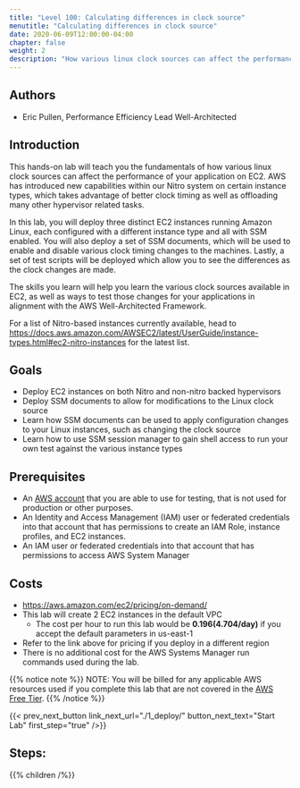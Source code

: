 ```yaml
---
title: "Level 100: Calculating differences in clock source"
menutitle: "Calculating differences in clock source"
date: 2020-06-09T12:00:00-04:00
chapter: false
weight: 2
description: "How various linux clock sources can affect the performance of your application on EC2"
---
```

## Authors
- Eric Pullen, Performance Efficiency Lead Well-Architected

## Introduction

This hands-on lab will teach you the fundamentals of how various linux clock sources can affect the performance of your application on EC2. AWS has introduced new capabilities within our Nitro system on certain instance types, which takes advantage of better clock timing as well as offloading many other hypervisor related tasks.

In this lab, you will deploy three distinct EC2 instances running Amazon Linux, each configured with a different instance type and all with SSM enabled.  You will also deploy a set of SSM documents, which will be used to enable and disable various clock timing changes to the machines. Lastly, a set of test scripts will be deployed which allow you to see the differences as the clock changes are made.

The skills you learn will help you learn the various clock sources available in EC2, as well as ways to test those changes for your applications in alignment with the AWS Well-Architected Framework.

For a list of Nitro-based instances currently available, head to https://docs.aws.amazon.com/AWSEC2/latest/UserGuide/instance-types.html#ec2-nitro-instances for the latest list.


## Goals

* Deploy EC2 instances on both Nitro and non-nitro backed hypervisors
* Deploy SSM documents to allow for modifications to the Linux clock source
* Learn how SSM documents can be used to apply configuration changes to your Linux instances, such as changing the clock source
* Learn how to use SSM session manager to gain shell access to run your own test against the various instance types


<!-- {{< tabs name="Region" >}} {{{< tab name="Oregon" include="1_deploy.md" />}} {{{< tab name="Ireland" include="2_testing_before.md" />}} {{{< tab name="Frankfurt" include="3_change_clock.md" />}} {{< /tabs >}} -->


<!--
{{< tabs name="Test" >}}
{{< tab name="Tab1" >}}
This is tab1
{{< /tab >}}
{{< tab name="Tab2" >}}
This is tab2
{{< /tab >}}
{{< /tabs >}}
-->

## Prerequisites

* An [AWS account](https://portal.aws.amazon.com/gp/aws/developer/registration/index.html) that you are able to use for testing, that is not used for production or other purposes.  
* An Identity and Access Management (IAM) user or federated credentials into that account that has permissions to create an IAM Role, instance profiles, and EC2 instances.
* An IAM user or federated credentials into that account that has permissions to access AWS System Manager

## Costs
- https://aws.amazon.com/ec2/pricing/on-demand/
- This lab will create 2 EC2 instances in the default VPC
  - The cost per hour to run this lab would be __$0.196 ($4.704/day)__ if you accept the default parameters in us-east-1
- Refer to the link above for pricing if you deploy in a different region
- There is no additional cost for the AWS Systems Manager run commands used during the lab.

{{% notice note %}}
NOTE: You will be billed for any applicable AWS resources used if you complete this lab that are not covered in the [AWS Free Tier](https://aws.amazon.com/free/).
{{% /notice %}}

{{< prev_next_button link_next_url="./1_deploy/" button_next_text="Start Lab" first_step="true" />}}


## Steps:
{{% children  /%}}
